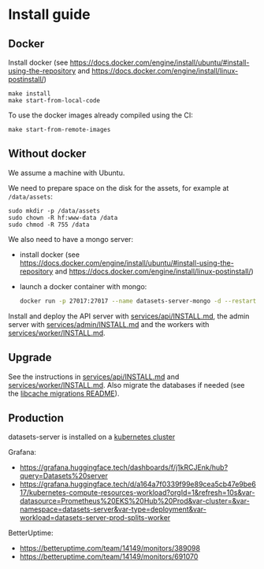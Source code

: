 # Install guide

## Docker

Install docker (see https://docs.docker.com/engine/install/ubuntu/#install-using-the-repository and https://docs.docker.com/engine/install/linux-postinstall/)

```
make install
make start-from-local-code
```

To use the docker images already compiled using the CI:

```
make start-from-remote-images
```

## Without docker

We assume a machine with Ubuntu.

We need to prepare space on the disk for the assets, for example at `/data/assets`:

```
sudo mkdir -p /data/assets
sudo chown -R hf:www-data /data
sudo chmod -R 755 /data
```

We also need to have a mongo server:

- install docker (see https://docs.docker.com/engine/install/ubuntu/#install-using-the-repository and https://docs.docker.com/engine/install/linux-postinstall/)
- launch a docker container with mongo:

  ```bash
  docker run -p 27017:27017 --name datasets-server-mongo -d --restart always mongo:latest
  ```

Install and deploy the API server with [services/api/INSTALL.md](./services/api/INSTALL.md), the admin server with [services/admin/INSTALL.md](./services/admin/INSTALL.md) and the workers with [services/worker/INSTALL.md](./services/worker/INSTALL.md).

## Upgrade

See the instructions in [services/api/INSTALL.md](./services/api/INSTALL.md#upgrade) and [services/worker/INSTALL.md](./services/worker/INSTALL.md#upgrade). Also migrate the databases if needed (see the [libcache migrations README](./libs/libcache/migrations/README.md)).

## Production

datasets-server is installed on a [kubernetes cluster](https://us-east-1.console.aws.amazon.com/eks/home?region=us-east-1#/clusters)

Grafana:

- https://grafana.huggingface.tech/dashboards/f/j1kRCJEnk/hub?query=Datasets%20server
- https://grafana.huggingface.tech/d/a164a7f0339f99e89cea5cb47e9be617/kubernetes-compute-resources-workload?orgId=1&refresh=10s&var-datasource=Prometheus%20EKS%20Hub%20Prod&var-cluster=&var-namespace=datasets-server&var-type=deployment&var-workload=datasets-server-prod-splits-worker

BetterUptime:

- https://betteruptime.com/team/14149/monitors/389098
- https://betteruptime.com/team/14149/monitors/691070
